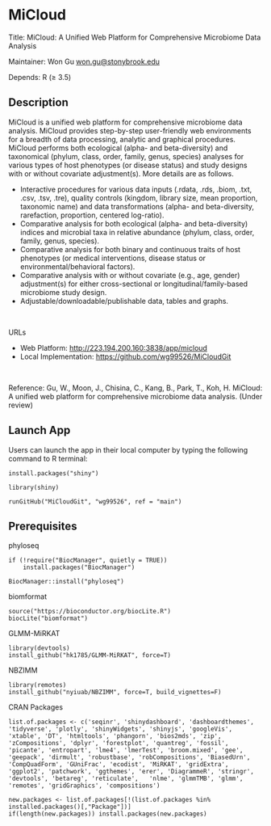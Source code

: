 # MiCloud
Title: MiCloud: A Unified Web Platform for Comprehensive Microbiome Data Analysis

Maintainer: Won Gu won.gu@stonybrook.edu

Depends: R (≥ 3.5)

## Description
MiCloud is a unified web platform for comprehensive microbiome data analysis. MiCloud provides step-by-step user-friendly web environments for a breadth of data processing, analytic and graphical procedures. MiCloud performs both ecological (alpha- and beta-diversity) and taxonomical (phylum, class, order, family, genus, species) analyses for various types of host phenotypes (or disease status) and study designs with or without covariate adjustment(s). More details are as follows.

- Interactive procedures for various data inputs (.rdata, .rds, .biom, .txt, .csv, .tsv, .tre), quality controls (kingdom, library size, mean proportion, taxonomic name) and data transformations (alpha- and beta-diversity, rarefaction, proportion, centered log-ratio).
- Comparative analysis for both ecological (alpha- and beta-diversity) indices and microbial taxa in relative abundance (phylum, class, order, family, genus, species).
- Comparative analysis for both binary and continuous traits of host phenotypes (or medical interventions, disease status or environmental/behavioral factors).
- Comparative analysis with or without covariate (e.g., age, gender) adjustment(s) for either cross-sectional or longitudinal/family-based microbiome study design.
- Adjustable/downloadable/publishable data, tables and graphs.

<br/>

URLs
- Web Platform: http://223.194.200.160:3838/app/micloud
- Local Implementation: https://github.com/wg99526/MiCloudGit

<br/>

Reference: Gu, W., Moon, J., Chisina, C., Kang, B., Park, T., Koh, H. MiCloud: A unified web platform for comprehensive microbiome data analysis. (Under review)

## Launch App 
Users can launch the app in their local computer by typing the following command to R terminal:

```
install.packages("shiny")

library(shiny)

runGitHub("MiCloudGit", "wg99526", ref = "main")
```


## Prerequisites

phyloseq
```
if (!require("BiocManager", quietly = TRUE))
    install.packages("BiocManager")

BiocManager::install("phyloseq")
```

biomformat
```
source("https://bioconductor.org/biocLite.R")
biocLite("biomformat")
```

GLMM-MiRKAT
```
library(devtools)
install_github("hk1785/GLMM-MiRKAT", force=T)
```

NBZIMM
```
library(remotes)
install_github("nyiuab/NBZIMM", force=T, build_vignettes=F)
```


CRAN Packages

```
list.of.packages <- c('seqinr', 'shinydashboard', 'dashboardthemes', 'tidyverse', 'plotly', 'shinyWidgets', 'shinyjs', 'googleVis', 'xtable', 'DT', 'htmltools', 'phangorn', 'bios2mds', 'zip', 'zCompositions', 'dplyr', 'forestplot', 'quantreg', 'fossil', 'picante', 'entropart', 'lme4', 'lmerTest', 'broom.mixed', 'gee', 'geepack', 'dirmult', 'robustbase', 'robCompositions', 'BiasedUrn', 'CompQuadForm', 'GUniFrac', 'ecodist', 'MiRKAT', 'gridExtra', 'ggplot2', 'patchwork', 'ggthemes', 'erer', 'DiagrammeR', 'stringr', 'devtools', 'betareg', 'reticulate',   'nlme', 'glmmTMB', 'glmm', 'remotes', 'gridGraphics', 'compositions')

new.packages <- list.of.packages[!(list.of.packages %in% installed.packages()[,"Package"])]
if(length(new.packages)) install.packages(new.packages)
```


